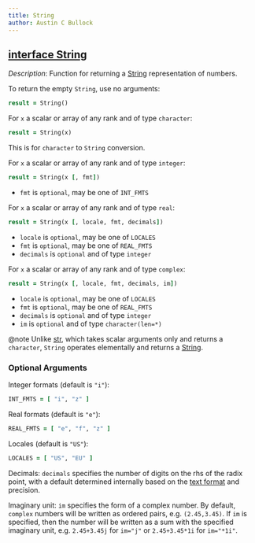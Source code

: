```yaml
---
title: String
author: Austin C Bullock
---
```


## [interface String](../../interface/string.html)

*Description*: Function for returning a
[String](../../type/string.html) representation of numbers.

To return the empty `String`, use no arguments:

```fortran
result = String()
```

For `x` a scalar or array of any rank and of type `character`:

```fortran
result = String(x)
```

This is for `character` to `String` conversion.

For `x` a scalar or array of any rank and of type `integer`:

```fortran
result = String(x [, fmt])
```

* `fmt` is `optional`, may be one of `INT_FMTS`

For `x` a scalar or array of any rank and of type `real`:

```fortran
result = String(x [, locale, fmt, decimals])
```

* `locale` is `optional`, may be one of `LOCALES`
* `fmt` is `optional`, may be one of `REAL_FMTS`
* `decimals` is `optional` and of type `integer`

For `x` a scalar or array of any rank and of type `complex`:

```fortran
result = String(x [, locale, fmt, decimals, im])
```

* `locale` is `optional`, may be one of `LOCALES`
* `fmt` is `optional`, may be one of `REAL_FMTS`
* `decimals` is `optional` and of type `integer`
* `im` is `optional` and of type `character(len=*)`

@note Unlike [str](str.html), which takes scalar arguments only and
returns a `character`, `String` operates elementally and returns a
[String](../../type/string.html).

### Optional Arguments

Integer formats (default is `"i"`):

```fortran
INT_FMTS = [ "i", "z" ]
```

Real formats (default is `"e"`):

```fortran
REAL_FMTS = [ "e", "f", "z" ]
```

Locales (default is `"US"`):

```fortran
LOCALES = [ "US", "EU" ]
```

Decimals: `decimals` specifies the number of digits on the rhs of the
radix point, with a default determined internally based on the
[text format](../UserInfo/text-fmts.html) and precision.

Imaginary unit: `im` specifies the form of a complex number. By
default, `complex` numbers will be written as ordered pairs, e.g.
`(2.45,3.45)`. If `im` is specified, then the number will be written as
a sum with the specified imaginary unit, e.g. `2.45+3.45j` for `im="j"`
or `2.45+3.45*1i` for `im="*1i"`.
